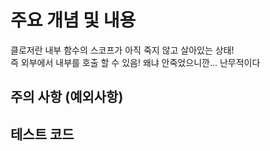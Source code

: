 # 주요 개념 및 내용
클로저란 내부 함수의 스코프가 아직 죽지 않고 살아있는 상태!  
즉 외부에서 내부를 호출 할 수 있음! 왜냐 안죽었으니깐... 난무적이다





## 주의 사항 (예외사항)



## 테스트 코드